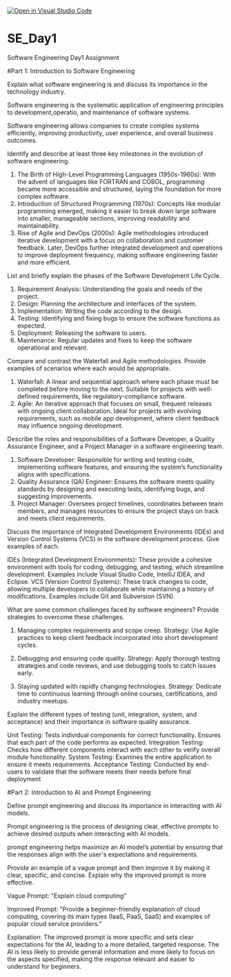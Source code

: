 [![Open in Visual Studio Code](https://classroom.github.com/assets/open-in-vscode-2e0aaae1b6195c2367325f4f02e2d04e9abb55f0b24a779b69b11b9e10269abc.svg)](https://classroom.github.com/online_ide?assignment_repo_id=16927396&assignment_repo_type=AssignmentRepo)
# SE_Day1
Software Engineering Day1 Assignment

#Part 1: Introduction to Software Engineering

Explain what software engineering is and discuss its importance in the technology industry.

Software engineering is the systematic application of engineering principles to development,operatio, and maintenance of software systems.

Software engineering allows companies to create complex systems efficiently, improving productivity, user experience, and overall business outcomes.

Identify and describe at least three key milestones in the evolution of software engineering.

1. The Birth of High-Level Programming Languages (1950s-1960s): With the advent of languages like FORTRAN and COBOL, programming became more accessible and structured, laying the foundation for more complex software.
2. Introduction of Structured Programming (1970s): Concepts like modular programming emerged, making it easier to break down large software into smaller, manageable sections, improving readability and maintainability.
3. Rise of Agile and DevOps (2000s): Agile methodologies introduced iterative development with a focus on collaboration and customer feedback. Later, DevOps further integrated development and operations to improve deployment frequency, making software engineering faster and more efficient.

List and briefly explain the phases of the Software Development Life Cycle.

1. Requirement Analysis: Understanding the goals and needs of the project.
2. Design: Planning the architecture and interfaces of the system.
3. Implementation: Writing the code according to the design.
4. Testing: Identifying and fixing bugs to ensure the software functions as expected.
5. Deployment: Releasing the software to users.
6. Maintenance: Regular updates and fixes to keep the software operational and relevant.


Compare and contrast the Waterfall and Agile methodologies. Provide examples of scenarios where each would be appropriate.

1. Waterfall: A linear and sequential approach where each phase must be completed before moving to the next. Suitable for projects with well-defined requirements, like regulatory-compliance software.
2. Agile: An iterative approach that focuses on small, frequent releases with ongoing client collaboration. Ideal for projects with evolving requirements, such as mobile app development, where client feedback may influence ongoing development.


Describe the roles and responsibilities of a Software Developer, a Quality Assurance Engineer, and a Project Manager in a software engineering team.

1. Software Developer: Responsible for writing and testing code, implementing software features, and ensuring the system’s functionality aligns with specifications.
2. Quality Assurance (QA) Engineer: Ensures the software meets quality standards by designing and executing tests, identifying bugs, and suggesting improvements.
3. Project Manager: Oversees project timelines, coordinates between team members, and manages resources to ensure the project stays on track and meets client requirements.

Discuss the importance of Integrated Development Environments (IDEs) and Version Control Systems (VCS) in the software development process. Give examples of each.

IDEs (Integrated Development Environments): These provide a cohesive environment with tools for coding, debugging, and testing, which streamline development. Examples include Visual Studio Code, IntelliJ IDEA, and Eclipse.
VCS (Version Control Systems): These track changes to code, allowing multiple developers to collaborate while maintaining a history of modifications. Examples include Git and Subversion (SVN).


What are some common challenges faced by software engineers? Provide strategies to overcome these challenges.

1. Managing complex requirements and scope creep.
Strategy: Use Agile practices to keep client feedback incorporated into short development cycles.

2. Debugging and ensuring code quality.
Strategy: Apply thorough testing strategies and code reviews, and use debugging tools to catch issues early.

3. Staying updated with rapidly changing technologies.
Strategy: Dedicate time to continuous learning through online courses, certifications, and industry meetups.

Explain the different types of testing (unit, integration, system, and acceptance) and their importance in software quality assurance.

Unit Testing: Tests individual components for correct functionality. Ensures that each part of the code performs as expected.
Integration Testing: Checks how different components interact with each other to verify overall module functionality.
System Testing: Examines the entire application to ensure it meets requirements.
Acceptance Testing: Conducted by end-users to validate that the software meets their needs before final deployment


#Part 2: Introduction to AI and Prompt Engineering


Define prompt engineering and discuss its importance in interacting with AI models.

Prompt engineering is the process of designing clear, effective prompts to achieve desired outputs when interacting with AI models.

prompt engineering helps maximize an AI model’s potential by ensuring that the responses align with the user's expectations and requirements.


Provide an example of a vague prompt and then improve it by making it clear, specific, and concise. Explain why the improved prompt is more effective.

Vague Prompt: "Explain cloud computing"


Improved Prompt: "Provide a beginner-friendly explanation of cloud computing, covering its main types (IaaS, PaaS, SaaS) and examples of popular cloud service providers."

Explanation: The improved prompt is more specific and sets clear expectations for the AI, leading to a more detailed, targeted response. The AI is less likely to provide general information and more likely to focus on the aspects specified, making the response relevant and easier to understand for beginners.


